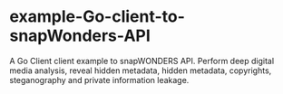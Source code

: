 # example-Go-client-to-snapWonders-API
A Go Client client example to snapWONDERS API. Perform deep digital media analysis, reveal hidden metadata, hidden metadata, copyrights, steganography and private information leakage.
